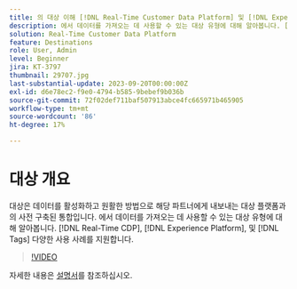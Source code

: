 ```yaml
---
title: 의 대상 이해 [!DNL Real-Time Customer Data Platform] 및 [!DNL Experience Platform]
description: 에서 데이터를 가져오는 데 사용할 수 있는 대상 유형에 대해 알아봅니다. [!DNL Real-Time CDP], [!DNL Experience Platform], and [!DNL Tags] 다양한 사용 사례를 지원합니다.
solution: Real-Time Customer Data Platform
feature: Destinations
role: User, Admin
level: Beginner
jira: KT-3797
thumbnail: 29707.jpg
last-substantial-update: 2023-09-20T00:00:00Z
exl-id: d6e78ec2-f9e0-4794-b585-9bebef9b036b
source-git-commit: 72f02def711baf507913abce4fc665971b465905
workflow-type: tm+mt
source-wordcount: '86'
ht-degree: 17%

---
```


# 대상 개요

대상은 데이터를 활성화하고 원활한 방법으로 해당 파트너에게 내보내는 대상 플랫폼과의 사전 구축된 통합입니다. 에서 데이터를 가져오는 데 사용할 수 있는 대상 유형에 대해 알아봅니다. [!DNL Real-Time CDP], [!DNL Experience Platform], 및 [!DNL Tags] 다양한 사용 사례를 지원합니다.

>[!VIDEO](https://video.tv.adobe.com/v/29707?quality=12&learn=on)

자세한 내용은 [설명서](https://experienceleague.adobe.com/docs/experience-platform/destinations/home.html?lang=ko)를 참조하십시오.
